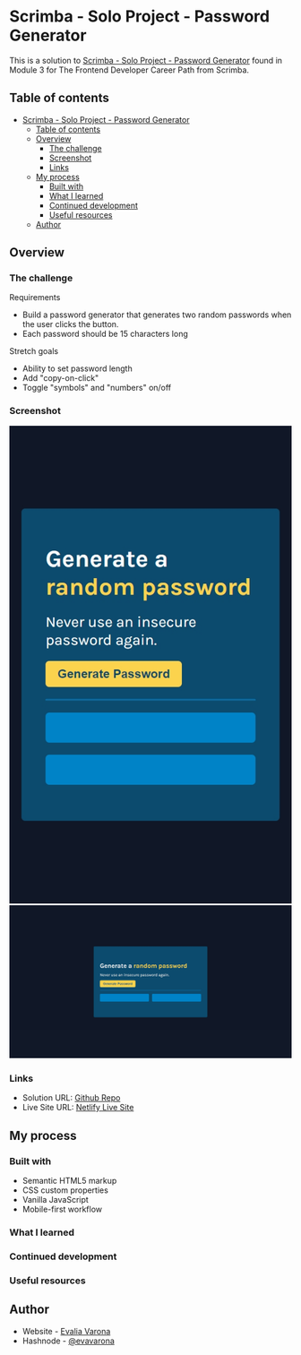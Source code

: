 # Scrimba - Solo Project - Password Generator

This is a solution to [Scrimba - Solo Project - Password Generator](https://scrimba.com/learn/frontend) found in Module 3 for The Frontend Developer Career Path from Scrimba. 

## Table of contents

- [Scrimba - Solo Project - Password Generator](#scrimba---solo-project---password-generator)
  - [Table of contents](#table-of-contents)
  - [Overview](#overview)
    - [The challenge](#the-challenge)
    - [Screenshot](#screenshot)
    - [Links](#links)
  - [My process](#my-process)
    - [Built with](#built-with)
    - [What I learned](#what-i-learned)
    - [Continued development](#continued-development)
    - [Useful resources](#useful-resources)
  - [Author](#author)

## Overview

### The challenge

Requirements
- Build a password generator that generates two random passwords when the user clicks the button.
- Each password should be 15 characters long

Stretch goals
- Ability to set password length
- Add "copy-on-click"
- Toggle "symbols" and "numbers" on/off

### Screenshot

![Mobile Screenshot](imgs/ss-mobile.png)
![Desktop Screenshot](imgs/ss-desktop.png)

### Links

- Solution URL: [Github Repo]()
- Live Site URL: [Netlify Live Site]()

## My process

### Built with

- Semantic HTML5 markup
- CSS custom properties
- Vanilla JavaScript
- Mobile-first workflow

### What I learned


### Continued development

### Useful resources

## Author

- Website - [Evalia Varona](https://www.evaliavarona.com)
- Hashnode - [@evavarona](https://evaliavarona.hashnode.dev)